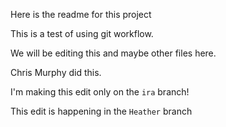 Here is the readme for this project

This is a test of using git workflow.

We will be editing this and maybe other files here.

Chris Murphy did this.

I'm making this edit only on the `ira` branch!

This edit is happening in the `Heather` branch

